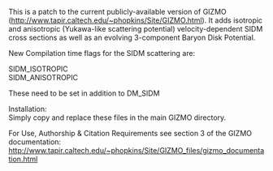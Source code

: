 This is a patch to the current publicly-available version of GIZMO (http://www.tapir.caltech.edu/~phopkins/Site/GIZMO.html). It adds isotropic and anisotropic (Yukawa-like scattering potential) velocity-dependent SIDM cross sections as well as an evolving 3-component Baryon Disk Potential.

New Compilation time flags for the SIDM scattering are:

SIDM_ISOTROPIC <br/>
SIDM_ANISOTROPIC

These need to be set in addition to DM_SIDM

Installation: <br/>
Simply copy and replace these files in the main GIZMO directory.

For Use, Authorship & Citation Requirements see section 3 of the GIZMO documentation: http://www.tapir.caltech.edu/~phopkins/Site/GIZMO_files/gizmo_documentation.html
